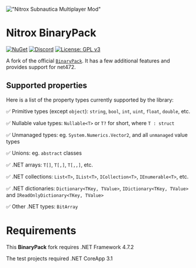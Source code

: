 !["Nitrox Subnautica Multiplayer Mod"](https://i.imgur.com/ofnNX5z.gif)

# Nitrox BinaryPack

[![NuGet](https://img.shields.io/nuget/v/BinaryPack.svg)](https://www.nuget.org/packages/BinaryPack/)
[![Discord](https://img.shields.io/discord/525437013403631617?logo=discord&logoColor=white)](https://discord.gg/E8B4X9s)
[![License: GPL v3](https://img.shields.io/badge/License-GPLv3-blue.svg)](https://www.gnu.org/licenses/gpl-3.0)

A fork of the official [`BinaryPack`](https://github.com/Sergio0694/BinaryPack/). It has a few additional features and provides support for net472.

## Supported properties

Here is a list of the property types currently supported by the library:

✅ Primitive types (except `object`): `string`, `bool`, `int`, `uint`, `float`, `double`, etc.

✅ Nullable value types: `Nullable<T>` or `T?` for short, where `T : struct`

✅ Unmanaged types: eg. `System.Numerics.Vector2`, and all `unmanaged` value types

✅ Unions: eg. `abstract` classes

✅ .NET arrays: `T[]`, `T[,]`, `T[,,]`, etc.

✅ .NET collections: `List<T>`, `IList<T>`, `ICollection<T>`, `IEnumerable<T>`, etc.

✅ .NET dictionaries: `Dictionary<TKey, TValue>`, `IDictionary<TKey, TValue>` and `IReadOnlyDictionary<TKey, TValue>`

✅ Other .NET types: `BitArray`

# Requirements

This **BinaryPack** fork requires .NET Framework 4.7.2

The test projects required .NET CoreApp 3.1
